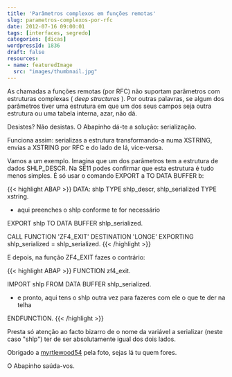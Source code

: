 ```yaml
---
title: 'Parâmetros complexos em funções remotas'
slug: parametros-complexos-por-rfc
date: 2012-07-16 09:00:01
tags: [interfaces, segredo]
categories: [dicas]
wordpressId: 1836
draft: false
resources:
- name: featuredImage
  src: "images/thumbnail.jpg"
---
```

As chamadas a funções remotas (por RFC) não suportam parâmetros com estruturas complexas ( _deep structures_ ). Por outras palavras, se algum dos parâmetros tiver uma estrutura em que um dos seus campos seja outra estrutura ou uma tabela interna, azar, não dá.

Desistes? Não desistas. O Abapinho dá-te a solução: serialização.

<!--more-->

Funciona assim: serializas a estrutura transformando-a numa XSTRING, envias a XSTRING por RFC e do lado de lá, vice-versa.

Vamos a um exemplo. Imagina que um dos parâmetros tem a estrutura de dados SHLP_DESCR. Na SE11 podes confirmar que esta estrutura é tudo menos simples. É só usar o comando EXPORT a TO DATA BUFFER b:


{{< highlight ABAP >}}
DATA: shlp TYPE shlp_descr,
          shlp_serialized TYPE xstring.

* aqui preenches o shlp conforme te for necessário

EXPORT shlp TO DATA BUFFER shlp_serialized.

CALL FUNCTION 'ZF4_EXIT'
  DESTINATION 'LONGE'
  EXPORTING
    shlp_serialized     = shlp_serialized.
{{< /highlight >}}

E depois, na função ZF4_EXIT fazes o contrário:


{{< highlight ABAP >}}
FUNCTION zf4_exit.

  IMPORT shlp FROM DATA BUFFER shlp_serialized.
  
*  e pronto, aqui tens o shlp outra vez para fazeres com ele o que te der na telha

ENDFUNCTION.
{{< /highlight >}}

Presta só atenção ao facto bizarro de o nome da variável a serializar (neste caso "shlp") ter de ser absolutamente igual dos dois lados.

Obrigado a [myrtlewood54][1] pela foto, sejas lá tu quem fores.

O Abapinho saúda-vos.

   [1]: http://www.flickr.com/photos/myrtlewoodfactoryoutlet/2547022024/
